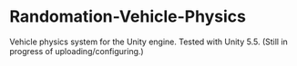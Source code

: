 # Randomation-Vehicle-Physics
Vehicle physics system for the Unity engine. Tested with Unity 5.5.
(Still in progress of uploading/configuring.)
